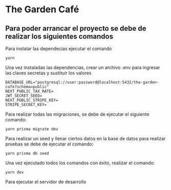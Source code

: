 # The Garden Café

## Para poder arrancar el proyecto se debe de realizar los siguientes comandos

Para instalar las dependecias ejecutar el comando

```node
yarn 
```

Una vez instaladas las dependencias, crear un archivo .env para ingresar las claves secretas y sustituir los valores

``` env
DATABASE_URL="postgresql://user:password@localhost:5432/the-garden-cafe?schema=public"
NEXT_PUBLIC_TAX_RATE=
JWT_SECRET_SEED=
NEXT_PUBLIC_STRIPE_KEY=
STRIPE_SECRET_KEY=
```

Para realizar todas las migraciones, se debe de ejecutar el siguiente comando:

```yarn
yarn prisma migrate dev
```

Para realizar un seed y llenar ciertos datos en la base de datos para realizar pruebas se debe de ejecutar el comando:

```yarn
yarn prisma db seed
```

Una vez ejecutado todos los comandos con éxito, realizar el comando:

```yarn
yarn dev
```

Para ejecutar el servidor de desarrollo
